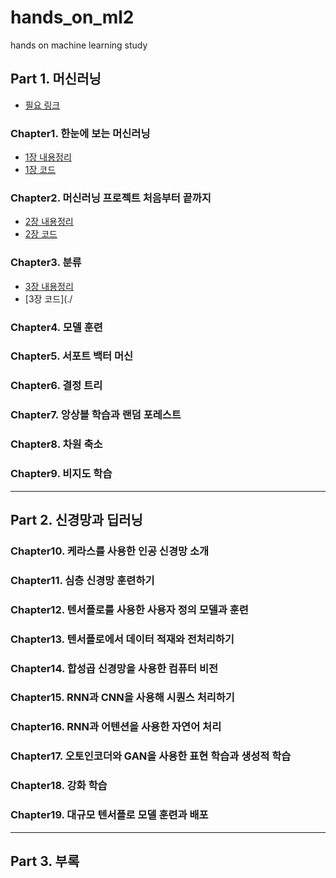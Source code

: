 # hands_on_ml2
hands on machine learning study

## Part 1. 머신러닝

- [필요 링크](./00_link.md)
### Chapter1. 한눈에 보는 머신러닝
- [1장 내용정리](./01_machine_learning.md)
- [1장 코드](./ex1-1.ipynb)
### Chapter2. 머신러닝 프로젝트 처음부터 끝까지
- [2장 내용정리](./02_project.md)
- [2장 코드](./ex2.ipynb)
### Chapter3. 분류
- [3장 내용정리](./03_classification.md)
- [3장 코드](./
### Chapter4. 모델 훈련
### Chapter5. 서포트 백터 머신
### Chapter6. 결정 트리
### Chapter7. 앙상블 학습과 랜덤 포레스트
### Chapter8. 차원 축소
### Chapter9. 비지도 학습
---

## Part 2. 신경망과 딥러닝

### Chapter10. 케라스를 사용한 인공 신경망 소개
### Chapter11. 심층 신경망 훈련하기
### Chapter12. 텐서플로를 사용한 사용자 정의 모델과 훈련
### Chapter13. 텐서플로에서 데이터 적재와 전처리하기
### Chapter14. 합성곱 신경망을 사용한 컴퓨터 비전
### Chapter15. RNN과 CNN을 사용해 시퀀스 처리하기
### Chapter16. RNN과 어텐션을 사용한 자연어 처리
### Chapter17. 오토인코더와 GAN을 사용한 표현 학습과 생성적 학습
### Chapter18. 강화 학습
### Chapter19. 대규모 텐서플로 모델 훈련과 배포
---

## Part 3. 부록
